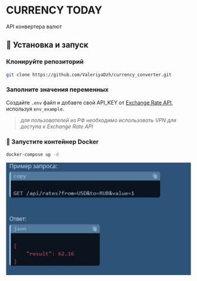# CURRENCY TODAY
API конвертера валют

## 🚀 Установка и запуск

### Клонируйте репозиторий

```bash
git clone https://github.com/ValeriyaDzh/currency_converter.git
```

### Заполните значения переменных

Создайте `.env` файл и добавте свой API_KEY от [Exchange Rate API](https://www.exchangerate-api.com/), используя `env_example`.

>_для пользователей из РФ необходимо использовать VPN для доступа к Exchange Rate API_

### 🐳 Запустите контейнер Docker

```bash
docker-compose up -d
```

![Пример запроса](img/example_request.png)